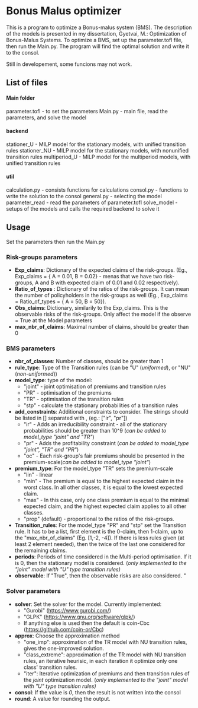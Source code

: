 # Bonus Malus optimizer

This is a program to optimize a Bonus-malus system (BMS). The description of the models is presented in my dissertation, Gyetvai, M.: Optimization of Bonus-Malus Systems.
To optimize a BMS, set up the parameter.tofl file, then run the Main.py. The program will find the optimal solution and write it to the consol. 

Still in developement, some funcions may not work. 



## List of files
#### Main folder
parameter.tofl - to set the parameters
Main.py - main file, read the parameters, and solve the model

#### backend 
stationer_U -  MILP model for the stationary models, with unified transition rules
stationer_NU - MILP model for the stationary models, with nonunified transition rules
multiperiod_U -  MILP model for the multiperiod models, with unified transition rules

#### util
calculation.py - consists functions for calculations
consol.py - functions to write the solution to the consol
general.py - selecting the model
parameter_read - read the parameters of parameter.tofl
solve_model - setups of the models and calls the required backend to solve it


## Usage
Set the parameters then run the Main.py

### Risk-groups parameters 
- **Exp_claims**: Dictionary of the expected claims of the risk-groups. (Eg., Exp_claims = { A = 0.01,  B = 0.02} - menas that we have two risk-groups, A and B with expected claim               of 0.01 and 0.02 respectively).
- **Ratio_of_types** :  Dictionary of the ratios of the risk-groups. It can mean the number of policyholders in the risk-groups as well (Eg., Exp_claims = Ratio_of_types =  { A = 50,  B = 50}).
- **Obs_claims**: Dictionary, similarily to the Exp_claims. This is the observable risks of the risk-groups. Only affect the model if the observe = True  at the Model parameters
- **max_nbr_of_claims**:  Maximal number of claims, should be greater than 0

### BMS parameters
- **nbr_of_classes**: Number of classes, should be greater than 1
- **rule_type**:  Type of the Transition rules (can be "U" (_uniformed_), or "NU" (_non-uniformed_))
- **model_type**: type of the model:
    - "joint" - joint optimisation of premiums and transition rules
    - "PR"    - optimisation of the premiums
    - "TR"    - optimisation of the transition rules
    - "stp"   - calculate the stationary probabilities of a transition rules
- **add_constraints**: Additional constraints to consider. The strings should be listed in [] separated with , (eg.: ["ir", "pr"])
    - "ir" - Adds an irreducibility constraint - all of the stationary probabilities should be greater than 10^9 (_can be added to model_type "joint" and "TR"_)
    - "pr" - Adds the profitability constraint (_can be added to model_type "joint", "TR" and "PR"_)
    - "oc" - Each risk-group's fair premiums should be presented in the premium-scale(_can be added to model_type "joint"_)
- **premium_type**: For the model_type "TR" sets the premium-scale
  - "lin" - linear
  - "min" - The premium is equal to the highest expected claim in the worst class. In all other classes, it is equal to the lowest expected claim.
  - "max" - In this case, only one class premium is equal to the minimal expected claim, and the highest expected claim applies to all other classes.
  - "prop" (default) - proportional to the ratios of the risk-groups.
- **Transition_rules**:   For the model_type "PR" and "stp" set the Transition rule. It has to be a list, first element is the 0-claim, then 1-claim, up to the          "max_nbr_of_claims" (Eg. [1,-2, -4]). If there is less rules given (at least 2 element needed), then the twice of the last one considered for the remaining claims.
- **periods**: Periods of time considered in the Multi-period optimisation. If it is 0, then the stationary model is considered. (_only implemented to the "joint" model with "U" type transition rules)_
- **observable**: If "True", then the observable risks are also considered.
"



### Solver parameters
- **solver**: Set the solver for the model. Currently implemented:
    - "Gurobi" (https://www.gurobi.com/)
    - "GLPK" (https://www.gnu.org/software/glpk/)
    - If anything else is used then the default is coin-Cbc (https://github.com/coin-or/Cbc)
- **approx**: Choose the approximation method
    - "one_imp": approximation of the TR model with NU transition rules, gives the one-improved solution.
    - "class_extreme": approximation of the TR model with NU transition rules, an iterative heurisic, in each iteration it optimize only one class' transition rules.
    - "iter": Iterative optimization of premiums and then transition rules of the _joint_ optimization model. (_only implemented to the "joint" model with "U" type transition rules)_
-  **consol**: If the value is _0_, then the result is not written into the consol
-  **round**: A value for rounding the output.
